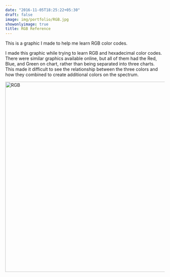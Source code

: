 ```yaml
---
date: "2016-11-05T18:25:22+05:30"
draft: false
image: img/portfolio/RGB.jpg
showonlyimage: true
title: RGB Reference
---
```


This is a graphic I made to help me learn RGB color codes.  

<!--more-->

I made this graphic while trying to learn RGB and hexadecimal color codes. There were similar graphics available online, but all of them had the Red, Blue, and Green on chart, rather than being separated into three charts. This made it difficult to see the relationship between the three colors and how they combined to create additional colors on the spectrum. 

<img src="/portfolio/5w_RGB_files/RGB.jpg" alt="RGB" width="600px" height="600px"/>
